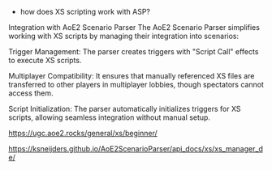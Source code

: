 

- how does XS scripting work with ASP?

Integration with AoE2 Scenario Parser
The AoE2 Scenario Parser simplifies working with XS scripts by managing their integration into scenarios:

Trigger Management: The parser creates triggers with "Script Call" effects to execute XS scripts.

Multiplayer Compatibility: It ensures that manually referenced XS files are transferred to other players in multiplayer lobbies, though spectators cannot access them.

Script Initialization: The parser automatically initializes triggers for XS scripts, allowing seamless integration without manual setup.

https://ugc.aoe2.rocks/general/xs/beginner/

https://ksneijders.github.io/AoE2ScenarioParser/api_docs/xs/xs_manager_de/
